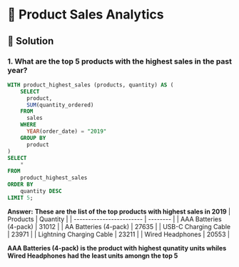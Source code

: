 # 🛒 Product Sales Analytics

## 📌 Solution

### 1. What are the top 5 products with the highest sales in the past year?

```sql
WITH product_highest_sales (products, quantity) AS (
    SELECT
      product,
      SUM(quantity_ordered)
    FROM
      sales
    WHERE
      YEAR(order_date) = "2019"
    GROUP BY
      product
)
SELECT
	*
FROM
	product_highest_sales
ORDER BY
	quantity DESC
LIMIT 5;

```

**Answer:**
**These are the list of the top products with highest sales in 2019**
| Products | Quantity |
| ------------------------ | -------- |
| AAA Batteries (4-pack) | 31012 |
| AA Batteries (4-pack) | 27635 |
| USB-C Charging Cable | 23971 |
| Lightning Charging Cable | 23211 |
| Wired Headphones | 20553 |

**AAA Batteries (4-pack) is the product with highest qunatity units whiles Wired Headphones had the least units amongn the top 5**
